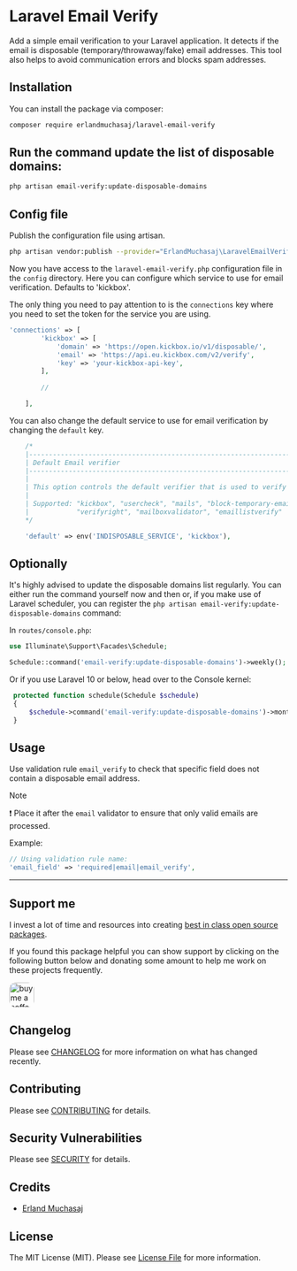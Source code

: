 # Laravel Email Verify

Add a simple email verification to your Laravel application.
It detects if the email is disposable  (temporary/throwaway/fake) email addresses.
This tool also helps to avoid communication errors and blocks spam addresses.

## Installation

You can install the package via composer:

```bash
composer require erlandmuchasaj/laravel-email-verify
```

## Run the command update the list of disposable domains:

```bash
php artisan email-verify:update-disposable-domains
```

## Config file
Publish the configuration file using artisan.

```bash
php artisan vendor:publish --provider="ErlandMuchasaj\LaravelEmailVerify\EmailVerifyServiceProvider"
```

Now you have access to the `laravel-email-verify.php` configuration file in the `config` directory. Here you can 
 configure which service to use for email verification. Defaults to 'kickbox'.

The only thing you need to pay attention to is the  `connections` key where you need to set the token for the service you are using.

```php
'connections' => [
        'kickbox' => [
            'domain' => 'https://open.kickbox.io/v1/disposable/',
            'email' => 'https://api.eu.kickbox.com/v2/verify',
            'key' => 'your-kickbox-api-key',
        ],
        
        //

    ],
```
You can also change the default service to use for email verification by changing the `default` key.

```php
    /*
    |--------------------------------------------------------------------------
    | Default Email verifier
    |--------------------------------------------------------------------------
    |
    | This option controls the default verifier that is used to verify any email
    |
    | Supported: "kickbox", "usercheck", "mails", "block-temporary-email", "zerobounce"
    |            "verifyright", "mailboxvalidator", "emaillistverify"
    */

    'default' => env('INDISPOSABLE_SERVICE', 'kickbox'),
```

## Optionally 
It's highly advised to update the disposable domains list regularly. You can either run the command yourself now and then or, if you make use of Laravel scheduler,
you can register the `php artisan email-verify:update-disposable-domains` command:

In `routes/console.php`:

  ```php
  use Illuminate\Support\Facades\Schedule;
  
  Schedule::command('email-verify:update-disposable-domains')->weekly();
```

  Or if you use Laravel 10 or below, head over to the Console kernel:
 ```php
  protected function schedule(Schedule $schedule)
  {
      $schedule->command('email-verify:update-disposable-domains')->monthly();
  }
```


## Usage
Use validation rule `email_verify` to check that specific field does not contain a disposable email address.

> [!NOTE]
> ❗ Place it after the `email` validator to ensure that only valid emails are processed.

Example:

```php
// Using validation rule name:
'email_field' => 'required|email|email_verify',
```

---

## Support me

I invest a lot of time and resources into creating [best in class open source packages](https://github.com/erlandmuchasaj?tab=repositories).

If you found this package helpful you can show support by clicking on the following button below and donating some amount to help me work on these projects frequently.

<a href="https://www.buymeacoffee.com/erland" target="_blank">
    <img src="https://www.buymeacoffee.com/assets/img/guidelines/download-assets-2.svg" style="height: 45px; border-radius: 12px" alt="buy me a coffee"/>
</a>

## Changelog

Please see [CHANGELOG](CHANGELOG.md) for more information on what has changed recently.

## Contributing

Please see [CONTRIBUTING](CONTRIBUTING.md) for details.

## Security Vulnerabilities

Please see [SECURITY](SECURITY.md) for details.

## Credits

- [Erland Muchasaj](https://github.com/erlandmuchasaj)

## License

The MIT License (MIT). Please see [License File](LICENSE.md) for more information.
